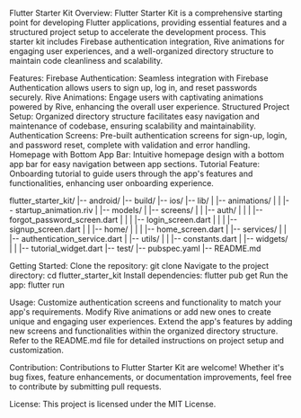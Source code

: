 Flutter Starter Kit
Overview:
Flutter Starter Kit is a comprehensive starting point for developing Flutter applications, providing essential features and a structured project setup to accelerate the development process. This starter kit includes Firebase authentication integration, Rive animations for engaging user experiences, and a well-organized directory structure to maintain code cleanliness and scalability.

Features:
Firebase Authentication: Seamless integration with Firebase Authentication allows users to sign up, log in, and reset passwords securely.
Rive Animations: Engage users with captivating animations powered by Rive, enhancing the overall user experience.
Structured Project Setup: Organized directory structure facilitates easy navigation and maintenance of codebase, ensuring scalability and maintainability.
Authentication Screens: Pre-built authentication screens for sign-up, login, and password reset, complete with validation and error handling.
Homepage with Bottom App Bar: Intuitive homepage design with a bottom app bar for easy navigation between app sections.
Tutorial Feature: Onboarding tutorial to guide users through the app's features and functionalities, enhancing user onboarding experience.

flutter_starter_kit/
|-- android/
|-- build/
|-- ios/
|-- lib/
|   |-- animations/
|   |   |-- startup_animation.riv
|   |-- models/
|   |-- screens/
|   |   |-- auth/
|   |   |   |-- forgot_password_screen.dart
|   |   |   |-- login_screen.dart
|   |   |   |-- signup_screen.dart
|   |   |-- home/
|   |   |   |-- home_screen.dart
|   |-- services/
|   |   |-- authentication_service.dart
|   |-- utils/
|   |   |-- constants.dart
|   |-- widgets/
|   |   |-- tutorial_widget.dart
|-- test/
|-- pubspec.yaml
|-- README.md




Getting Started:
Clone the repository: git clone <repository-url>
Navigate to the project directory: cd flutter_starter_kit
Install dependencies: flutter pub get
Run the app: flutter run


Usage:
Customize authentication screens and functionality to match your app's requirements.
Modify Rive animations or add new ones to create unique and engaging user experiences.
Extend the app's features by adding new screens and functionalities within the organized directory structure.
Refer to the README.md file for detailed instructions on project setup and customization.


Contribution:
Contributions to Flutter Starter Kit are welcome! Whether it's bug fixes, feature enhancements, or documentation improvements, feel free to contribute by submitting pull requests.

License:
This project is licensed under the MIT License.

